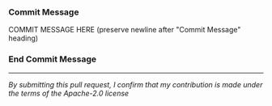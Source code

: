 ### Commit Message

COMMIT MESSAGE HERE (preserve newline after "Commit Message" heading)

### End Commit Message

----

*By submitting this pull request, I confirm that my contribution is made under the terms of the Apache-2.0 license*
